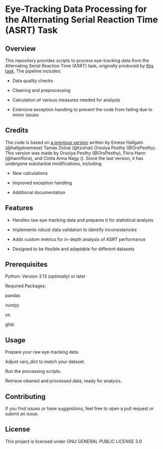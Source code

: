# Eye-Tracking Data Processing for the Alternating Serial Reaction Time (ASRT) Task

## Overview

This repository provides scripts to process eye-tracking data from the Alternating Serial Reaction Time (ASRT) task, originally produced by [this task](https://github.com/tzolnai/Child_ASRT_eye_tracking). The pipeline includes:

- Data quality checks

- Cleaning and preprocessing

- Calculation of various measures needed for analysis

- Extensive exception handling to prevent the code from failing due to minor issues

## Credits

The code is based on [a previous version](https://github.com/tzolnai/Child_ASRT_eye_tracking) written by Emese Hallgató (@hallgatoemese) Tamás Zolnai (@tzolnai) Orsolya Pesthy (@OrsPesthy). This version was made by Orsolya Pesthy (@OrsPesthy), Flóra Hann (@hannflora), and Cintia Anna Nagy (). Since the last version, it has undergone substantial modifications, including:

- New calculations

- Improved exception handling

- Additional documentation

## Features

- Handles raw eye-tracking data and prepares it for statistical analysis

- Implements robust data validation to identify inconsistencies

- Adds custom metrics for in-depth analysis of ASRT performance

- Designed to be flexible and adaptable for different datasets

## Prerequisites

Python: Version 3.13 (optimally) or later

Required Packages:

pandas

numpy

os

glob


## Usage

Prepare your raw eye-tracking data.

Adjust vars_dict to match your dataset.

Run the processing scripts.

Retrieve cleaned and processed data, ready for analysis.

## Contributing

If you find issues or have suggestions, feel free to open a pull request or submit an issue.

## License

This project is licensed under GNU GENERAL PUBLIC LICENSE 3.0
